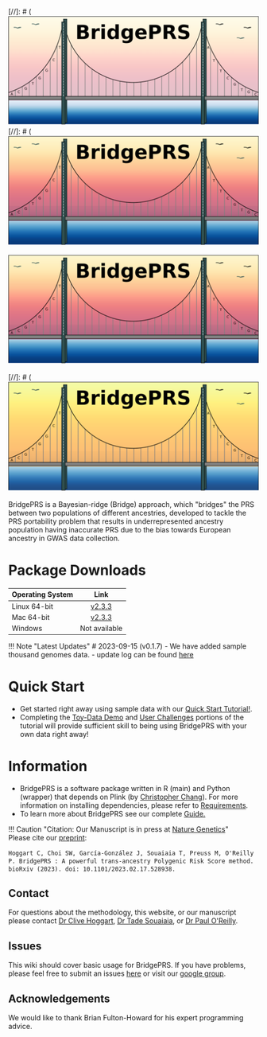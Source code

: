 



[//]: # (![Screenshot](img/bridge_logo1.png) 
[//]: # (![Screenshot](img/bridge_logo2.png)
 
![Screenshot](img/bridge_logo2.png) 


[//]: # (![Screenshot](img/bridge_logo3.png) 


BridgePRS is a Bayesian-ridge (Bridge) approach, which "bridges" the PRS between two populations of different ancestries, developed to tackle the PRS portability problem that results in underrepresented ancestry population having inaccurate PRS due to the bias towards European ancestry in GWAS data collection. 

# Package Downloads 
| Operating System | Link |
| -----------------|:----:|
| Linux  64-bit | [v2.3.3](https://github.com/clivehoggart/BridgePRS/archive/refs/heads/main.zip) |
| Mac  64-bit   | [v2.3.3](https://github.com/clivehoggart/BridgePRS/archive/refs/heads/main.zip) |
| Windows   | Not available |

!!! Note "Latest Updates"
    # 2023-09-15 (v0.1.7)
    - We have added sample thousand genomes data. 
    - update log can be found [here](misc_log.md)

# Quick Start
- Get started right away using sample data with our [Quick Start Tutorial!](quikstart_prep.md).
- Completing the [Toy-Data Demo](quikstart_demo.md) and [User Challenges](quikstart_challenges.md) portions of the tutorial will provide sufficient 
skill to being using BridgePRS with your own data right away! 



# Information 
- BridgePRS is a software package written in R (main) and Python (wrapper) that depends on Plink (by [Christopher Chang](https://www.cog-genomics.org/software)). 
  For more information on installing dependencies, please refer to [Requirements](guide_requirements.md). 
- To learn more about BridgePRS see our complete [Guide.](guide_background.md)


!!! Caution "Citation: Our Manuscript is in press at [Nature Genetics](yo)"  
    Please cite our [preprint](https://pubmed.ncbi.nlm.nih.gov/36865148/):
    
    Hoggart C, Choi SW, García-González J, Souaiaia T, Preuss M, O'Reilly P. BridgePRS : A powerful trans-ancestry Polygenic Risk Score method.
    bioRxiv (2023). doi: 10.1101/2023.02.17.528938. 




## Contact 
For questions about the methodology, this website, or our manuscript please contact [Dr Clive Hoggart](http://www.pauloreilly.info/), 
[Dr Tade Souaiaia](http://www.pauloreilly.info/), or [Dr Paul O'Reilly](http://www.pauloreilly.info/). 


## Issues 

This wiki should cover basic usage for BridgePRS. 
If you have problems, please feel free to submit an issues [here](https://github.com/tadesouaiaia/BridgePRS-guide/issues) or visit our [google group](https://groups.google.com/forum/#!forum/bridgePRS).


## Acknowledgements

We would like to thank Brian Fulton-Howard for his expert programming advice. 







